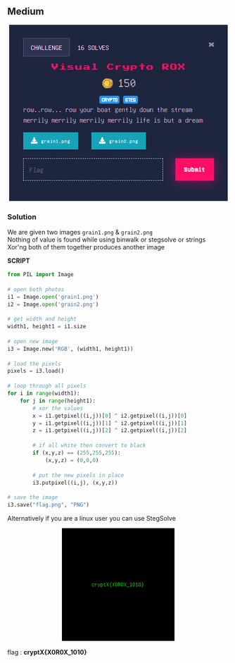 ## Medium

<p align="center"><img src="header.png" width="" height=""/></p>

### Solution

We are given two images `grain1.png` & `grain2.png` \
Nothing of value is found while using binwalk or stegsolve or strings \
Xor'ng both of them together produces another image 

**SCRIPT**
```python
from PIL import Image

# open both photos
i1 = Image.open('grain1.png')
i2 = Image.open('grain2.png')

# get width and height
width1, height1 = i1.size

# open new image
i3 = Image.new('RGB', (width1, height1))

# load the pixels
pixels = i3.load()

# loop through all pixels
for i in range(width1):
    for j in range(height1):
        # xor the values
        x = i1.getpixel((i,j))[0] ^ i2.getpixel((i,j))[0]
        y = i1.getpixel((i,j))[1] ^ i2.getpixel((i,j))[1]
        z = i1.getpixel((i,j))[2] ^ i2.getpixel((i,j))[2]

        # if all white then convert to black
        if (x,y,z) == (255,255,255):
            (x,y,z) = (0,0,0)

        # put the new pixels in place
        i3.putpixel((i,j), (x,y,z))

# save the image
i3.save("flag.png", "PNG")
```

Alternatively if you are a linux user you can use StegSolve

<p align="center"><img src="flag.png" width="" height=""/></p>

flag : **cryptX\{X0R0X_1010}**
